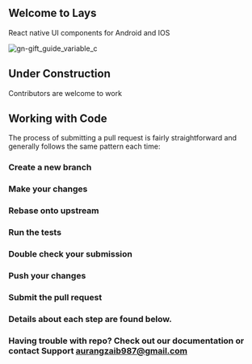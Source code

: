 ## Welcome to Lays

  React native UI components for Android and IOS
  
![gn-gift_guide_variable_c](https://user-images.githubusercontent.com/31761132/56380212-047e1b80-622b-11e9-89cb-468b23eeba6c.jpg)

## Under Construction

Contributors are welcome to work

## Working with Code
The process of submitting a pull request is fairly straightforward and generally follows the same pattern each time:

### Create a new branch
### Make your changes
### Rebase onto upstream
### Run the tests
### Double check your submission
### Push your changes
### Submit the pull request
### Details about each step are found below.

 ### Having trouble with repo? Check out our documentation or contact Support aurangzaib987@gmail.com
